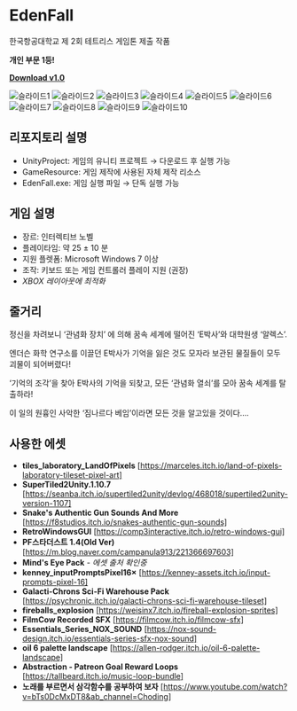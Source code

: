 # EdenFall
한국항공대학교 제 2회 테트리스 게임톤 제출 작품

**개인 부문 1등!**

[**Download v1.0**](https://github.com/Teclare/EdenFall/releases/tag/v1.0)

![슬라이드1](https://github.com/Teclare/EdenFall/assets/43699404/730bad89-ba94-40b3-95ab-dcb6ed9d6f21)
![슬라이드2](https://github.com/Teclare/EdenFall/assets/43699404/2be89d06-40e4-4f0f-b68e-1d676dcfefd6)
![슬라이드3](https://github.com/Teclare/EdenFall/assets/43699404/d96d8b07-1fb2-453b-a829-7e0b229d4e0a)
![슬라이드4](https://github.com/Teclare/EdenFall/assets/43699404/0bb29c67-936c-45f5-98b2-5ac6d6472461)
![슬라이드5](https://github.com/Teclare/EdenFall/assets/43699404/d6e944cf-ea9f-4d54-9e1e-ea7ce64e5434)
![슬라이드6](https://github.com/Teclare/EdenFall/assets/43699404/af83fbe3-2446-4c43-ad52-6be96c104797)
![슬라이드7](https://github.com/Teclare/EdenFall/assets/43699404/7bfdd798-8852-486a-a6e7-14ac2bcc1e5f)
![슬라이드8](https://github.com/Teclare/EdenFall/assets/43699404/527b9443-686f-47d8-ae35-c63a6e3c55bf)
![슬라이드9](https://github.com/Teclare/EdenFall/assets/43699404/74e17015-1812-446c-bc89-ee8e6aa90f1e)
![슬라이드10](https://github.com/Teclare/EdenFall/assets/43699404/f2f9eb65-efe1-4c80-ae5f-4e17500de9df)

## 리포지토리 설명
* UnityProject: 게임의 유니티 프로젝트 → 다운로드 후 실행 가능
* GameResource: 게임 제작에 사용된 자체 제작 리소스
* EdenFall.exe: 게임 실행 파일 → 단독 실행 가능

## 게임 설명
* 장르: 인터렉티브 노벨
* 플레이타임: 약 25 ± 10 분
* 지원 플렛폼: Microsoft Windows 7 이상
* 조작: 키보드 또는 게임 컨트롤러 플레이 지원 (권장)
 * _XBOX 레이아웃에 최적화_


## 줄거리
정신을 차려보니 ‘관념화 장치’ 에 의해 꿈속 세계에 떨어진 
‘E박사’와 대학원생 ‘알렉스’.

엔더슨 화학 연구소를 이끌던 E박사가 기억을 잃은 것도 
모자라 보관된 물질들이 모두 괴물이 되어버렸다!

‘기억의 조각’을 찾아 E박사의 기억을 되찾고,
모든 ‘관념화 열쇠’를 모아 꿈속 세계를 탈출하라!

이 일의 원흉인 사악한 ‘짐나르다 베임’이라면 
모든 것을 알고있을 것이다….

## 사용한 에셋
* **tiles_laboratory_LandOfPixels** [https://marceles.itch.io/land-of-pixels-laboratory-tileset-pixel-art]
* **SuperTiled2Unity.1.10.7** [https://seanba.itch.io/supertiled2unity/devlog/468018/supertiled2unity-version-1107]
* **Snake's Authentic Gun Sounds And More** [https://f8studios.itch.io/snakes-authentic-gun-sounds]
* **RetroWindowsGUI** [https://comp3interactive.itch.io/retro-windows-gui]
* **PF스타더스트 1.4(Old Ver)** [https://m.blog.naver.com/campanula913/221366697603]
* **Mind's Eye Pack** - _에셋 출처 확인중_
* **kenney_inputPromptsPixel16×** [https://kenney-assets.itch.io/input-prompts-pixel-16]
* **Galacti-Chrons Sci-Fi Warehouse Pack** [https://psychronic.itch.io/galacti-chrons-sci-fi-warehouse-tileset]
* **fireballs_explosion** [https://weisinx7.itch.io/fireball-explosion-sprites] 
* **FilmCow Recorded SFX** [https://filmcow.itch.io/filmcow-sfx]
* **Essentials_Series_NOX_SOUND** [https://nox-sound-design.itch.io/essentials-series-sfx-nox-sound]
* **oil 6 palette landscape** [https://allen-rodger.itch.io/oil-6-palette-landscape]
* **Abstraction - Patreon Goal Reward Loops** [https://tallbeard.itch.io/music-loop-bundle]
* **노래를 부르면서 삼각함수를 공부하여 보자** [https://www.youtube.com/watch?v=bTs0DcMxDT8&ab_channel=Choding]


